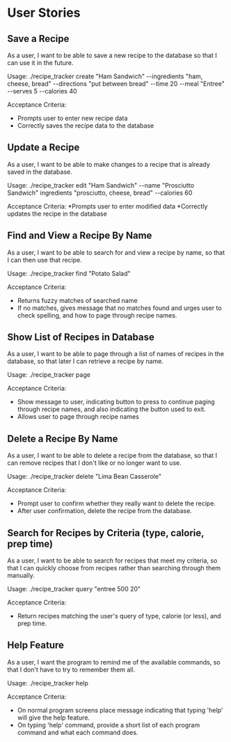 User Stories
========

Save a Recipe
------------

As  a user, I want to be able to save a new recipe to the database so that I can use
it in the future.

Usage:  ./recipe_tracker create "Ham Sandwich" --ingredients "ham, cheese, bread"
 --directions "put between bread" --time 20 --meal "Entree" --serves 5 --calories
 40

Acceptance Criteria:
* Prompts user to enter new recipe data
* Correctly saves the recipe data to the database

Update a Recipe
--------------

As a user, I want to be able to make changes to a recipe that is already saved in
the database.

Usage: ./recipe_tracker edit "Ham Sandwich" --name "Prosciutto Sandwich"
ingredients "prosciutto, cheese, bread" --calories 60

Acceptance Criteria:
*Prompts user to enter modified data
*Correctly updates the recipe in the database


Find and View a Recipe By Name
----------------------------

As a user, I want to be able to search for and view a recipe by name, so that I can
then use that recipe.

Usage: ./recipe_tracker find "Potato Salad"

Acceptance Criteria:
* Returns fuzzy matches of searched name
* If no matches, gives message that no matches found and urges user to check
spelling, and how to page through recipe names.



Show List of Recipes in Database
----------------------------

As a user, I want to be able to page through a list of names of recipes in the
database, so that later I can retrieve a recipe by name.

Usage: ./recipe_tracker page

Acceptance Criteria:
* Show message to user, indicating button to press to continue paging through
recipe names, and also indicating the button used to exit.
* Allows user to page through recipe names



Delete a Recipe By Name
---------------------

As a user, I want to be able to delete a recipe from the database, so that I can
remove recipes that I don't like or no longer want to use.

Usage: ./recipe_tracker delete "Lima Bean Casserole"

Acceptance Criteria:
* Prompt user to confirm whether they really want to delete the recipe.
* After user confirmation, delete the recipe from the database.


Search for Recipes by Criteria (type, calorie, prep time)
-----------------------------------------------

As a user, I want to be able to search for recipes that meet my criteria, so that I
can quickly choose from recipes rather than searching through them manually.

Usage: ./recipe_tracker query "entree 500 20"

Acceptance Criteria:
* Return recipes matching the user's query of type, calorie (or less), and prep
time.


Help Feature
-----------

As a user, I want the program to remind me of the available commands, so that
I don't have to try to remember them all.

 Usage: ./recipe_tracker help

 Acceptance Criteria:
 * On normal program screens place message indicating that typing 'help' will
 give the help feature.
 * On typing 'help' command, provide a short list of each program command and
 what each command does.
